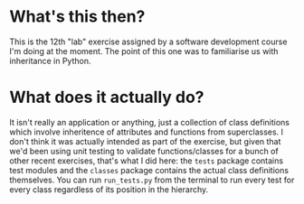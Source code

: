 # What's this then?

This is the 12th "lab" exercise assigned by a software development course I'm doing at the moment. The point of this one was to familiarise us with inheritance in Python.

# What does it actually do?

It isn't really an application or anything, just a collection of class definitions which involve inheritence of attributes and functions from superclasses. I don't think it was actually intended as part of the exercise, but given that we'd been using unit testing to validate functions/classes for a bunch of other recent exercises, that's what I did here: the `tests` package contains test modules and the `classes` package contains the actual class definitions themselves. You can run `run_tests.py` from the terminal to run every test for every class regardless of its position in the hierarchy.
